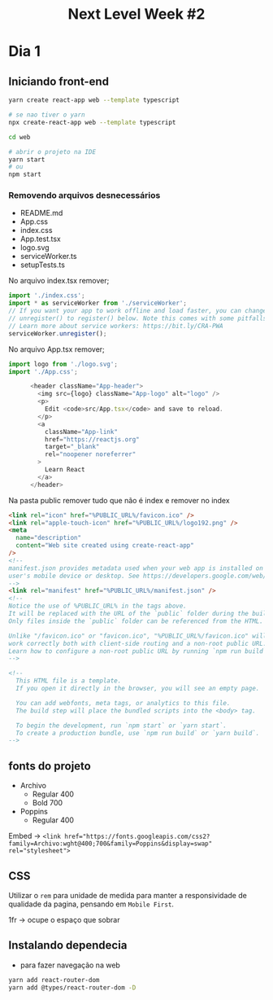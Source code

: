 <h1 align="center">Next Level Week #2</h1>

# Dia 1

## Iniciando front-end

```sh
yarn create react-app web --template typescript

# se nao tiver o yarn
npx create-react-app web --template typescript

cd web

# abrir o projeto na IDE
yarn start
# ou
npm start
```

### Removendo arquivos desnecessários
- README.md
- App.css
- index.css
- App.test.tsx
- logo.svg
- serviceWorker.ts
- setupTests.ts

No arquivo index.tsx remover;

```javascript
import './index.css';
import * as serviceWorker from './serviceWorker';
// If you want your app to work offline and load faster, you can change
// unregister() to register() below. Note this comes with some pitfalls.
// Learn more about service workers: https://bit.ly/CRA-PWA
serviceWorker.unregister();

```

No arquivo App.tsx remover;

```javascript
import logo from './logo.svg';
import './App.css';

      <header className="App-header">
        <img src={logo} className="App-logo" alt="logo" />
        <p>
          Edit <code>src/App.tsx</code> and save to reload.
        </p>
        <a
          className="App-link"
          href="https://reactjs.org"
          target="_blank"
          rel="noopener noreferrer"
        >
          Learn React
        </a>
      </header>
```

Na pasta public remover tudo que não é index e remover no index

```html
<link rel="icon" href="%PUBLIC_URL%/favicon.ico" />
<link rel="apple-touch-icon" href="%PUBLIC_URL%/logo192.png" />
<meta
  name="description"
  content="Web site created using create-react-app"
/>
<!--
manifest.json provides metadata used when your web app is installed on a
user's mobile device or desktop. See https://developers.google.com/web/fundamentals/web-app-manifest/
-->
<link rel="manifest" href="%PUBLIC_URL%/manifest.json" />
<!--
Notice the use of %PUBLIC_URL% in the tags above.
It will be replaced with the URL of the `public` folder during the build.
Only files inside the `public` folder can be referenced from the HTML.

Unlike "/favicon.ico" or "favicon.ico", "%PUBLIC_URL%/favicon.ico" will
work correctly both with client-side routing and a non-root public URL.
Learn how to configure a non-root public URL by running `npm run build`.
-->

<!--
  This HTML file is a template.
  If you open it directly in the browser, you will see an empty page.

  You can add webfonts, meta tags, or analytics to this file.
  The build step will place the bundled scripts into the <body> tag.

  To begin the development, run `npm start` or `yarn start`.
  To create a production bundle, use `npm run build` or `yarn build`.
-->
```
## fonts do projeto
- Archivo
  - Regular 400
  - Bold 700
- Poppins
  - Regular 400

Embed -> `<link href="https://fonts.googleapis.com/css2?family=Archivo:wght@400;700&family=Poppins&display=swap" rel="stylesheet">`

## CSS
Utilizar o `rem` para unidade de medida para manter a responsividade de qualidade da pagina, pensando em `Mobile First`.

1fr -> ocupe o espaço que sobrar

## Instalando dependecia

- para fazer navegação na web

```sh
yarn add react-router-dom
yarn add @types/react-router-dom -D
```
